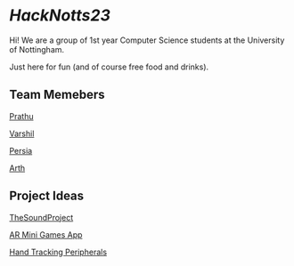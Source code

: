 # *HackNotts23*
Hi! We are a group of 1st year Computer Science students at the University of Nottingham.

Just here for fun (and of course free food and drinks).

## Team Memebers
[Prathu](https://github.com/SeaM05)

[Varshil](https://github.com/Varshil247)

[Persia](https://github.com/PersiaF04)

[Arth](https://github.com/Arth235)

## Project Ideas
[TheSoundProject](TheSoundProject)

[AR Mini Games App](ArMiniGames)

[Hand Tracking Peripherals](HandPeripherals)
